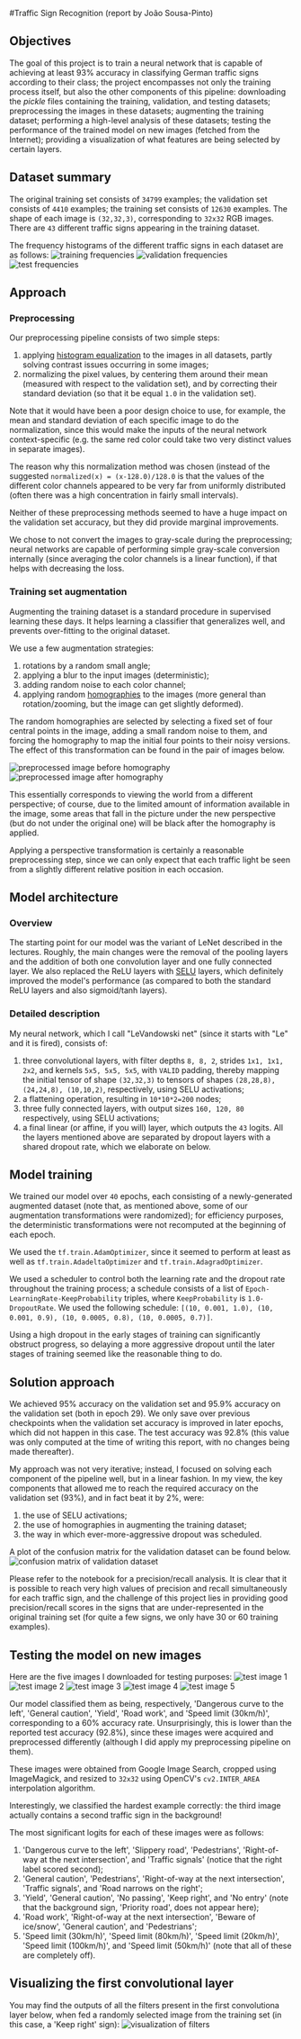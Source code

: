 #Traffic Sign Recognition (report by João Sousa-Pinto)

## Objectives

The goal of this project is to train a neural network that is capable of achieving at least 93% accuracy in classifying German traffic signs according to their class; the project encompasses not only the training process itself, but also the other components of this pipeline: downloading the *pickle* files containing the training, validation, and testing datasets; preprocessing the images in these datasets; augmenting the training dataset; performing a high-level analysis of these datasets; testing the performance of the trained model on new images (fetched from the Internet); providing a visualization of what features are being selected by certain layers.

## Dataset summary

The original training set consists of `34799` examples; the validation set consists of `4410` examples; the training set consists of `12630` examples. The shape of each image is `(32,32,3)`, corresponding to `32x32` RGB images. There are `43` different traffic signs appearing in the training dataset.

The frequency histograms of the different traffic signs in each dataset are as follows:
![training frequencies](images/training_frequencies.png)
![validation frequencies](images/validation_frequencies.png)
![test frequencies](images/test_frequencies.png)

## Approach

### Preprocessing

Our preprocessing pipeline consists of two simple steps:
1) applying [histogram equalization](http://docs.opencv.org/2.4/doc/tutorials/imgproc/histograms/histogram_equalization/histogram_equalization.html) to the images in all datasets, partly solving contrast issues occurring in some images;
2) normalizing the pixel values, by centering them around their mean (measured with respect to the validation set), and by correcting their standard deviation (so that it be equal `1.0` in the validation set).

Note that it would have been a poor design choice to use, for example, the mean and standard deviation of each specific image to do the normalization, since this would make the inputs of the neural network context-specific (e.g. the same red color could take two very distinct values in separate images).

The reason why this normalization method was chosen (instead of the suggested `normalized(x) = (x-128.0)/128.0` is that the values of the different color channels appeared to be very far from uniformly distributed (often there was a high concentration in fairly small intervals).

Neither of these preprocessing methods seemed to have a huge impact on the validation set accuracy, but they did provide marginal improvements.

We chose to not convert the images to gray-scale during the preprocessing; neural networks are capable of performing simple gray-scale conversion internally (since averaging the color channels is a linear function), if that helps with decreasing the loss.

### Training set augmentation

Augmenting the training dataset is a standard procedure in supervised learning these days. It helps learning a classifier that generalizes well, and prevents over-fitting to the original dataset.

We use a few augmentation strategies:
1) rotations by a random small angle;
2) applying a blur to the input images (deterministic);
3) adding random noise to each color channel;
4) applying random [homographies](http://www.learnopencv.com/homography-examples-using-opencv-python-c/) to the images (more general than rotation/zooming, but the image can get slightly deformed).

The random homographies are selected by selecting a fixed set of four central points in the image, adding a small random noise to them, and forcing the homography to map the initial four points to their noisy versions. The effect of this transformation can be found in the pair of images below.

![preprocessed image before homography](images/before_homography.png)
![preprocessed image after homography](images/after_homography.png)

This essentially corresponds to viewing the world from a different perspective; of course, due to the limited amount of information available in the image, some areas that fall in the picture under the new perspective (but do not under the original one) will be black after the homography is applied.

Applying a perspective transformation is certainly a reasonable preprocessing step, since we can only expect that each traffic light be seen from a slightly different relative position in each occasion.

## Model architecture

### Overview

The starting point for our model was the variant of LeNet described in the lectures. Roughly, the main changes were the removal of the pooling layers and the addition of both one convolution layer and one fully connected layer. We also replaced the ReLU layers with [SELU](https://arxiv.org/abs/1706.02515) layers, which definitely improved the model's performance (as compared to both the standard ReLU layers and also sigmoid/tanh layers).

### Detailed description

My neural network, which I call "LeVandowski net" (since it starts with "Le" and it is fired), consists of:
1) three convolutional layers, with filter depths `8, 8, 2`, strides `1x1, 1x1, 2x2`, and kernels `5x5, 5x5, 5x5`, with `VALID` padding, thereby mapping the initial tensor of shape `(32,32,3)` to tensors of shapes `(28,28,8), (24,24,8), (10,10,2)`, respectively, using SELU activations;
2) a flattening operation, resulting in `10*10*2=200` nodes;
3) three fully connected layers, with output sizes `160, 120, 80` respectively, using SELU activations;
4) a final linear (or affine, if you will) layer, which outputs the `43` logits.
All the layers mentioned above are separated by dropout layers with a shared dropout rate, which we elaborate on below.

## Model training

We trained our model over `40` epochs, each consisting of a newly-generated augmented dataset (note that, as mentioned above, some of our augmentation transformations were randomized); for efficiency purposes, the deterministic transformations were not recomputed at the beginning of each epoch.

We used the `tf.train.AdamOptimizer`, since it seemed to perform at least as well as `tf.train.AdadeltaOptimizer` and `tf.train.AdagradOptimizer`.

We used a scheduler to control both the learning rate and the dropout rate throughout the training process; a schedule consists of a list of `Epoch-LearningRate-KeepProbability` triples, where `KeepProbability` is `1.0-DropoutRate`. We used the following schedule: `[(10, 0.001, 1.0), (10, 0.001, 0.9), (10, 0.0005, 0.8), (10, 0.0005, 0.7)]`.

Using a high dropout in the early stages of training can significantly obstruct progress, so delaying a more aggressive dropout until the later stages of training seemed like the reasonable thing to do.

## Solution approach

We achieved 95% accuracy on the validation set and 95.9% accuracy on the validation set (both in epoch 29). We only save over previous checkpoints when the validation set accuracy is improved in later epochs, which did not happen in this case. The test accuracy was 92.8% (this value was only computed at the time of writing this report, with no changes being made thereafter).

My approach was not very iterative; instead, I focused on solving each component of the pipeline well, but in a linear fashion. In my view, the key components that allowed me to reach the required accuracy on the validation set (93%), and in fact beat it by 2%, were:
1) the use of SELU activations;
2) the use of homographies in augmenting the training dataset;
3) the way in which ever-more-aggressive dropout was scheduled.

A plot of the confusion matrix for the validation dataset can be found below.
![confusion matrix of validation dataset](images/confusion.png)

Please refer to the notebook for a precision/recall analysis. It is clear that it is possible to reach very high values of precision and recall simultaneously for each traffic sign, and the challenge of this project lies in providing good precision/recall scores in the signs that are under-represented in the original training set (for quite a few signs, we only have 30 or 60 training examples).

## Testing the model on new images

Here are the five images I downloaded for testing purposes:
![test image 1](images/new1.png)
![test image 2](images/new2.png)
![test image 3](images/new3.png)
![test image 4](images/new4.png)
![test image 5](images/new5.png)

Our model classified them as being, respectively, 'Dangerous curve to the left', 'General caution', 'Yield', 'Road work', and 'Speed limit (30km/h)', corresponding to a 60% accuracy rate. Unsurprisingly, this is lower than the reported test accuracy (92.8%), since these images were acquired and preprocessed differently (although I did apply my preprocessing pipeline on them).

These images were obtained from Google Image Search, cropped using ImageMagick, and resized to `32x32` using OpenCV's `cv2.INTER_AREA` interpolation algorithm.

Interestingly, we classified the hardest example correctly: the third image actually contains a second traffic sign in the background!

The most significant logits for each of these images were as follows:
1) 'Dangerous curve to the left', 'Slippery road', 'Pedestrians', 'Right-of-way at the next intersection', and 'Traffic signals' (notice that the right label scored second);
2) 'General caution', 'Pedestrians', 'Right-of-way at the next intersection', 'Traffic signals', and 'Road narrows on the right';
3) 'Yield', 'General caution', 'No passing', 'Keep right', and 'No entry' (note that the background sign, 'Priority road', does not appear here);
4) 'Road work', 'Right-of-way at the next intersection', 'Beware of ice/snow', 'General caution', and 'Pedestrians';
5) 'Speed limit (30km/h)', 'Speed limit (80km/h)', 'Speed limit (20km/h)', 'Speed limit (100km/h)', and 'Speed limit (50km/h)' (note that all of these are completely off).

## Visualizing the first convolutional layer
You may find the outputs of all the filters present in the first convolutiona layer below, when fed a randomly selected image from the training set (in this case, a 'Keep right' sign):
![visualization of filters](images/filters.png)
